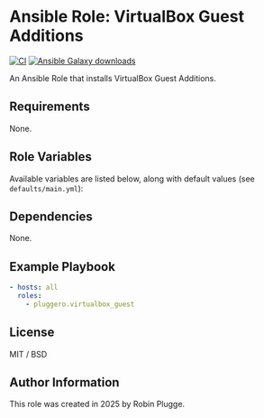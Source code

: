 # Ansible Role: VirtualBox Guest Additions

[![CI](https://github.com/pluggero/ansible-role-virtualbox-guest/actions/workflows/ci.yml/badge.svg)](https://github.com/pluggero/ansible-role-virtualbox-guest/actions/workflows/ci.yml) [![Ansible Galaxy downloads](https://img.shields.io/ansible/role/d/pluggero/virtualbox_guest?label=Galaxy%20downloads&logo=ansible&color=%23096598)](https://galaxy.ansible.com/ui/standalone/roles/pluggero/virtualbox_guest)

An Ansible Role that installs VirtualBox Guest Additions.

## Requirements

None.

## Role Variables

Available variables are listed below, along with default values (see `defaults/main.yml`):

## Dependencies

None.

## Example Playbook

```yaml
- hosts: all
  roles:
    - pluggero.virtualbox_guest
```

## License

MIT / BSD

## Author Information

This role was created in 2025 by Robin Plugge.
